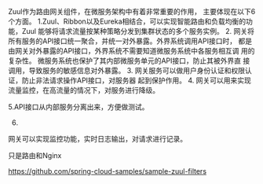 Zuul作为路由网关组件，在微服务架构中有着非常重要的作用，
主要体现在以下6个方面。
1.Zuul、Ribbon以及Eureka相结合，可以实现智能路由和负载均衡的功能，Zuul 能够将请求流量按某种策略分发到集群状态的多个服务实例。
2.
网关将所有服务的API接口统一聚合，并统一对外暴露。外界系统调用API接口时，
都是由网关对外暴露的API接口，外界系统不需要知道微服务系统中各服务相互调
用的复杂性。
微服务系统也保护了其内部微服务单元的API接口，防止其被外界直
接调用，导致服务的敏感信息对外暴露。
3.
网关服务可以做用户身份认证和权限认证，防止非法请求操作API接口，对服务器
起到保护作用。
4.
网关可以用来实现流量监控，在高流量的情况下，对服务进行降级。

5.API接口从内部服务分离出来，方便做测试。

6.
网关可以实现监控功能，实时日志输出，对请求进行记录。

只是路由和Nginx


https://github.com/spring-cloud-samples/sample-zuul-filters